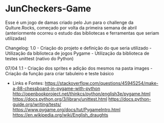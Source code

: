 # JunCheckers-Game
Esse é um jogo de damas criado pelo Jun para o challenge da Qulture.Rocks, 
começado por volta da primeira semana de abril (anteriormente ocorreu o estudo 
das bibliotecas e ferramentas que seriam utilizadas)

Changelog:
1.0 - Criação do projeto e definição do que seria utilizado
    - Utilização da biblioteca de jogos Pygame
    - Utilização da biblioteca de testes unittest (nativo do Python)

07/04
1.1 - Criação dos sprites e adição dos mesmos na pasta images
    - Criação da função para criar tabuleiro e teste básico    

    
* Links e Fontes:
https://stackoverflow.com/questions/45945254/make-a-88-chessboard-in-pygame-with-python
http://openbookproject.net/thinkcs/python/english3e/pygame.html
https://docs.python.org/3/library/unittest.html
https://docs.python-guide.org/writing/tests/
https://www.pygame.org/docs/tut/PygameIntro.html
https://en.wikipedia.org/wiki/English_draughts